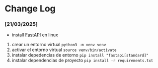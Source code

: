 
# Change Log

### [21/03/2025]
- install [FastAPI](https://fastapi.tiangolo.com/) en linux
1. crear un entorno virtual ``python3 -m venv venv``
2. activar el entorno virtual ``source venv/bin/activate``
3. instalar depedencias de entorno ``pip install "fastapi[standard]"``
4. instalar dependencias de proyecto ``pip install -r requirements.txt``
